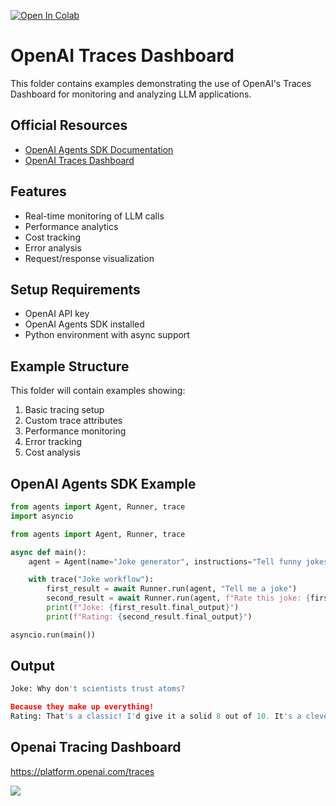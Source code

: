 [![Open In Colab](https://colab.research.google.com/assets/colab-badge.svg)](https://colab.research.google.com/drive/1DtqniWGb7XLFctKZ114nt1C-qB4EFlQr?usp=sharing)


# OpenAI Traces Dashboard

This folder contains examples demonstrating the use of OpenAI's Traces Dashboard for monitoring and analyzing LLM applications.

## Official Resources
- [OpenAI Agents SDK Documentation](https://openai.github.io/openai-agents-python/tracing/)
- [OpenAI Traces Dashboard](https://platform.openai.com/traces)

## Features
- Real-time monitoring of LLM calls
- Performance analytics
- Cost tracking
- Error analysis
- Request/response visualization

## Setup Requirements
- OpenAI API key
- OpenAI Agents SDK installed
- Python environment with async support

## Example Structure
This folder will contain examples showing:
1. Basic tracing setup
2. Custom trace attributes
3. Performance monitoring
4. Error tracking
5. Cost analysis

## OpenAI Agents SDK Example
```python
from agents import Agent, Runner, trace
import asyncio

from agents import Agent, Runner, trace

async def main():
    agent = Agent(name="Joke generator", instructions="Tell funny jokes.")

    with trace("Joke workflow"): 
        first_result = await Runner.run(agent, "Tell me a joke")
        second_result = await Runner.run(agent, f"Rate this joke: {first_result.final_output}")
        print(f"Joke: {first_result.final_output}")
        print(f"Rating: {second_result.final_output}")

asyncio.run(main())
``` 
## Output

```python
Joke: Why don't scientists trust atoms?

Because they make up everything!
Rating: That's a classic! I'd give it a solid 8 out of 10. It's a clever play on words and has that nerdy charm.

```
## Openai Tracing Dashboard
https://platform.openai.com/traces

[](https://github.com/panaversity/learn-agentic-ai/blob/main/01_openai_agents/12_tracing/02_Traces_dashboard_Openai/openai-tracing.gif?raw=true)
<img src="https://github.com/panaversity/learn-agentic-ai/blob/main/01_openai_agents/12_tracing/02_Traces_dashboard_Openai/openai-tracing.gif?raw=true">

